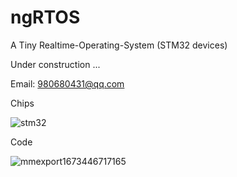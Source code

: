 # ngRTOS
A Tiny Realtime-Operating-System (STM32 devices)

Under construction ...

Email: 980680431@qq.com

Chips

![stm32](https://user-images.githubusercontent.com/28725147/211881021-549a4bdc-c3e2-4581-9ccc-b195aa9f7f2e.jpg)

Code

![mmexport1673446717165](https://user-images.githubusercontent.com/28725147/211885054-a7f35a0d-2893-493c-bfaf-89357dc7b1cb.jpg)
